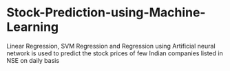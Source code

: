 # Stock-Prediction-using-Machine-Learning
Linear Regression, SVM Regression and Regression using Artificial neural network is used  to predict the stock prices of few Indian companies listed in NSE on daily basis
